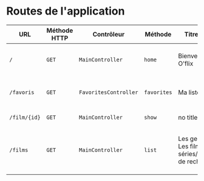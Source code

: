 # Routes de l'application

| URL | Méthode HTTP | Contrôleur       | Méthode | Titre HTML           | Commentaire    |
| --- | ------------ | ---------------- | ------- | -------------------- | -------------- |
| `/` | `GET`        | `MainController` | `home`  | Bienvenue sur O'flix | Page d'accueil / Liste de tous les films|
| `/favoris` | `GET`        | `FavoritesController` | `favorites`  | Ma liste | Page des films/séries favoris d'un utilisateur |
| `/film/{id}` | `GET`        | `MainController` | `show`  | no title | Détails du film/série |
| `/films` | `GET`        | `MainController` | `list`  | Les genres - Les films et séries/Résultats de recherche | Résultats de la recherche avec affichage de la liste des films|

